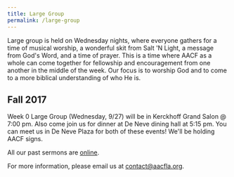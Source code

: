 ```yaml
---
title: Large Group
permalink: /large-group
---
```


Large group is held on Wednesday nights, where everyone gathers for a time of musical worship, a wonderful skit from Salt 'N Light, a message from God's Word, and a time of prayer. This is a time where AACF as a whole can come together for fellowship and encouragement from one another in the middle of the week. Our focus is to worship God and to come to a more biblical understanding of who He is.

## Fall 2017

Week 0 Large Group (Wednesday, 9/27) will be in Kerckhoff Grand Salon @ 7:00 pm. Also come join us for dinner at De Neve dining hall at 5:15 pm. You can meet us in De Neve Plaza for both of these events! We'll be holding AACF signs.

All our past sermons are [online](/sermons).

For more information, please email us at <contact@aacfla.org>.
